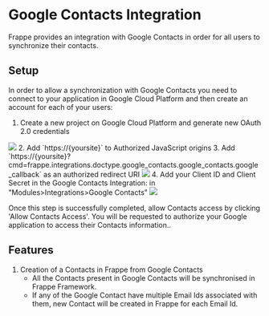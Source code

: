 <!-- base_template: frappe_io/www/frappe/frappe_base.html --><!-- add-breadcrumbs -->
# Google Contacts Integration

Frappe provides an integration with Google Contacts in order for all users to synchronize their contacts.


## Setup

In order to allow a synchronization with Google Contacts you need to connect to your application in Google Cloud Platform and then create an account for each of your users:

1. Create a new project on Google Cloud Platform and generate new OAuth 2.0 credentials
<img class="screenshot" src="/docs/assets/img/google_contacts_project_reation.gif">
2. Add `https://{yoursite}` to Authorized JavaScript origins
3. Add `https://{yoursite}?cmd=frappe.integrations.doctype.google_contacts.google_contacts.google_callback` as an authorized redirect URI
<img class="screenshot" src="/docs/assets/img/google_contacts_project_oauth.gif">
4. Add your Client ID and Client Secret in the Google Contacts Integration: in "Modules>Integrations>Google Contacts"
<img class="screenshot" src="/docs/assets/img/google_contacts_sync.gif">

Once this step is successfully completed, allow Contacts access by clicking 'Allow Contacts Access'.
You will be requested to authorize your Google application to access their Contacts information..


## Features

1. Creation of a Contacts in Frappe from Google Contacts
	- All the Contacts present in Google Contacts will be synchronised in Frappe Framework.
	- If any of the Google Contact have multiple Email Ids associated with them, new Contact will be created in Frappe for each Email Id.
